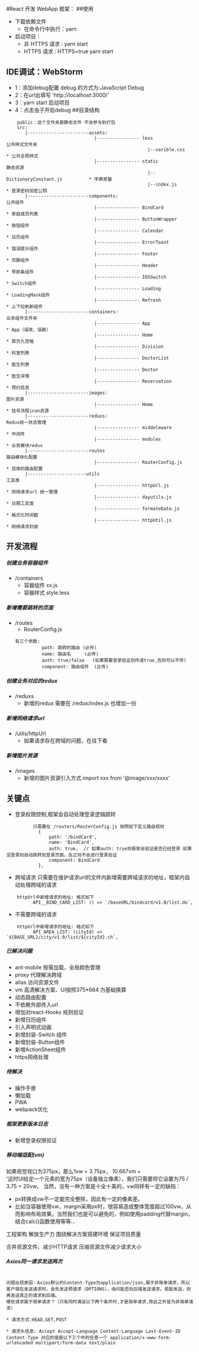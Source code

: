 #React 开发 WebApp 框架：
##使用
* 下载依赖文件 
    * 在命令行中执行：yarn
* 启动项目：
  * 非 HTTPS 请求 : yarn start
  * HTTPS 请求 : HTTPS=true yarn start
## IDE调试：WebStorm
* 1：添加debug配置 debug 的方式为:JavaScript Debug  
* 2：在url出填写 'http://localhost:3000/'
* 3：yarn start 启动项目
* 4：点击虫子开启debug
##目录结构
````$xslt
    public：这个文件夹是静态文件 不会参与到打包
    src:
       |-----------------------assets:                    
                                 |---------------- less                             公共样式文件夹
                                                     |--varible.css                    * 公共全局样式         
                                 |---------------- static                           静态资源
                                                     |--DictionaryConstant.js          * 字典常量
                                                     |--index.js                       * 登录密码加密公钥                                          
       |-----------------------components:                                          公共组件
                                 |---------------- BindCard                            * 家庭成员列表
                                 |---------------- ButtonWrapper                              * 按钮组件
                                 |---------------- Calendar                            * 日历组件
                                 |---------------- ErrorToast                          * 错误提示组件
                                 |---------------- Footer                              * 页脚组件
                                 |---------------- Header                              * 导航条组件
                                 |---------------- IOSSwitch                           * Switch组件
                                 |---------------- Loading                             * LoadingMask组件
                                 |---------------- Refresh                             * 上下拉刷新组件
       |-----------------------containers:                                          业务组件文件夹
                                 |---------------- App                                 * App（误改、误删）
                                 |---------------- Home                                * 首页九宫格
                                 |---------------- Division                            * 科室列表
                                 |---------------- DoctorList                          * 医生列表
                                 |---------------- Doctor                              * 医生详情
                                 |---------------- Reservation                         * 预约信息
       |-----------------------images:                                              图片资源
                                 |---------------- Home                                 * 挂号流程icon资源   
       |-----------------------reduxs:                                              Redux统一状态管理
                                 |---------------- middeleware                          * 中间件 
                                 |---------------- modules                              * 业务模块redux
       |-----------------------routes                                               路由模块化配置
                                 |---------------- RouterConfig.js                         * 具体的路由配置
       |----------------------utils                                                 工具类    
                                 |---------------- httpUrl.js                           * 网络请求url 统一管理
                                 |---------------- dayutils.js                          * 日期工具类
                                 |---------------- formateDate.js                       * 格式化时间戳  
                                 |---------------- httpUtil.js                          * 网络请求封装
````
## 开发流程
#####  创建业务容器组件
* /containers 
    * 容器组件 xx.js 
    * 容器样式 style.less
#####  新增需要跳转的页面
* /routes 
    * RouterConfig.js 
    ```angular2
    有三个参数:
              path: 跳转的路由 (必传)
              name: 路由名     (必传)
              auth: true/false   (如果需要登录验证则传递true,否则可以不传)  
              component: 路由组件  (比传)
    ```    
#####  创建业务对应的redux    
* /reduxs 
    * 新增的redux 需要在 /redux/index.js 也增加一份
#####   新增网络请求url
* /utils/httpUrl
    * 如果请求存在跨域的问题，在往下看
#####   新增图片资源   
* /images 
    * 新增的图片资源引入方式
                    import xxx from '@image/xxx/xxxx'

## 关键点
* 登录权限控制,框架会自动处理登录逻辑跳转
```angularjs
          只需要在 /routers/RouterConfig.js 按照如下定义路由规则
            {
                path: '/bindCard',
                name: 'BindCard',
                auth: true,  // 如果auth: true则框架会验证是否已经登录 如果没登录则自动跳转到登录页面，反之则不会进行登录验证
                component: BindCard
            },
```  
* 跨域请求 只需要在维护请求url的文件内新增需要跨域请求的地址，框架内自动处理跨域的请求
```angular2html
    httpUrl中新增请求的地址: 格式如下
          API__BIND_CARD_LIST: () => `/baseURL/bindcard/v1.0/list.do`,            

```
* 不需要跨域的请求 
```angular2html
    httpUrl中新增请求的地址: 格式如下
          API_AREA_LIST: (cityId) => `${BASE_URL}/city/v1.0/list/${cityId}.ch`,         
```

##### 已解决问题
* ant-mobile 按需加载，全局颜色管理
* proxy 代理解决跨域
* alias 访问资源文件
* vm 高清解决方案、UI按照375*664 为基础换算
* 动态路由配置
* 不依赖外部传入url
* 增加对react-Hooks 规则验证
* 新增日历组件
* 引入声明式动画
* 新增封装-Switch 组件
* 新增封装-Button组件
* 新增ActionSheet组件
* https网络处理
##### 待解决
* 操作手册    
* 懒加载
* PWA
* webpack优化


##### 框架更新版本日志
* 新增登录权限验证 

    

##### 移动端适配(vm) 
如果视觉视口为375px，那么1vw = 3.75px，
                      10.667vm =       
'这时UI给定一个元素的宽为75px（设备独立像素），我们只需要将它设置为75 / 3.75 = 20vw。
当然，没有一种方案是十全十美的，vw同样有一定的缺陷：
* px转换成vw不一定能完全整除，因此有一定的像素差。
* 比如当容器使用vw，margin采用px时，很容易造成整体宽度超过100vw，从而影响布局效果。当然我们也是可以避免的，例如使用padding代替margin，结合calc()函数使用等等...


工程架构
解放生产力
围绕解决方案搭建环境
保证项目质量

合并资源文件、减少HTTP请求
压缩资源文件减少请求大小


##### Axios同一请求发送两次
````angular2html

问题出现原因：Axios默认的Content-Type为application/json,属于非简单请求，所以客户端在发送请求时，会先发送预请求（OPTIONS），询问能否向后端发送请求。若能发送，则再发送真正的请求到后端。
哪些请求属于简单请求？（只有同时满足以下两个条件时,才是简单请求,除此之外皆为非简单请求）

* 请求方式:HEAD,GET,POST

* 请求头信息: Accept Accept-Language Content-Language Last-Event-ID Content-Type 对应的值是以下三个中的任意一个 application/x-www-form-urlencoded multipart/form-data text/plain

````
